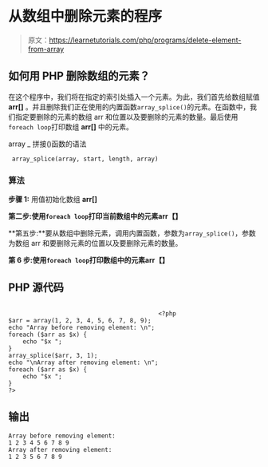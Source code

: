 # 从数组中删除元素的程序

> 原文：<https://learnetutorials.com/php/programs/delete-element-from-array>

## 如何用 PHP 删除数组的元素？

在这个程序中，我们将在指定的索引处插入一个元素。为此，我们首先给数组赋值 **arr[]** 。并且删除我们正在使用的内置函数`array_splice()`的元素。在函数中，我们指定要删除的元素的数组 arr 和位置以及要删除的元素的数量。最后使用`foreach loop`打印数组 **arr[]** 中的元素。

array _ 拼接()函数的语法

```
 array_splice(array, start, length, array) 

```

### 算法

**步骤 1:** 用值初始化数组 **arr[]**

**第二步:**使用`foreach loop`打印当前数组中的元素**arr【】**

**第五步:**要从数组中删除元素，调用内置函数，参数为`array_splice()`，参数为数组 arr 和要删除元素的位置以及要删除元素的数量。

**第 6 步:**使用`foreach loop`打印数组中的元素**arr【】**

## PHP 源代码

```

                                          <?php
$arr = array(1, 2, 3, 4, 5, 6, 7, 8, 9);
echo "Array before removing element: \n";
foreach ($arr as $x) {
    echo "$x ";
}
array_splice($arr, 3, 1);
echo "\nArray after removing element: \n";
foreach ($arr as $x) {
    echo "$x ";
}
?>

```

## 输出

```
Array before removing element:
1 2 3 4 5 6 7 8 9
Array after removing element:
1 2 3 5 6 7 8 9
```